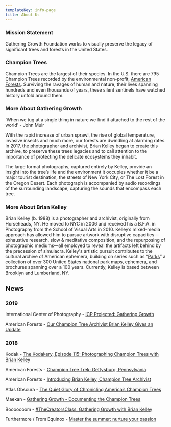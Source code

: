 ```yaml
---
templateKey: info-page
title: About Us
---
```


### Mission Statement

Gathering Growth Foundation works to visually preserve the legacy of significant trees and forests in the United States.

### Champion Trees

Champion Trees are the largest of their species. In the U.S. there are 795 Champion Trees recorded by the environmental non-profit, [American Forests](https://www.americanforests.org/get-involved/americas-biggest-trees/champion-trees-national-register/). Surviving the ravages of human and nature, their lives spanning hundreds and even thousands of years, these silent sentinels have watched history unfold around them.

### More About Gathering Growth

‘When we tug at a single thing in nature we find it attached to the rest of the world’ - John Muir

With the rapid increase of urban sprawl, the rise of global temperature, invasive insects and much more, our forests are dwindling at alarming rates. In 2017, the photographer and archivist, Brian Kelley began to create this archive, to preserve these trees legacies and to call attention to the importance of protecting the delicate ecosystems they inhabit.

The large format photographs, captured entirely by Kelley, provide an insight into the tree’s life and the environment it occupies whether it be a major tourist destination, the streets of New York City, or The Lost Forest in the Oregon Desert. Each photograph is accompanied by audio recordings of the surrounding landscape, capturing the sounds that encompass each tree.

### More About Brian Kelley

Brian Kelley (b. 1988) is a photographer and archivist, originally from Horseheads, NY. He moved to NYC in 2006 and received his a B.F.A. in Photography from the School of Visual Arts in 2010. Kelley’s mixed-media approach has allowed him to pursue artwork with disruptive capacities—exhaustive research, slow & meditative composition, and the repurposing of photographic mediums—all employed to reveal the artifacts left behind by the precession of simulacra. Kelley's artistic pursuit contributes to the cultural archive of American ephemera, building on series such as “[Parks](https://standardsmanual.com/products/parks)” a collection of over 300 United States national park maps, ephemera, and brochures spanning over a 100 years. Currently, Kelley is based between Brooklyn and Lumberland, NY.

## News

### 2019

International Center of Photography - <a href="https://www.icp.org/events/icp-projected-gathering-growth" target="_blank" rel="noopener noreferrer"> ICP Projected: Gathering Growth</a>

American Forests -
<a href="https://www.americanforests.org/blog/our-champion-tree-archivist-brian-kelley-gives-an-update/" target="_blank" rel="noopener noreferrer"> Our Champion Tree Archivist Brian Kelley Gives an
Update</a>

### 2018

Kodak -
<a href="https://www.kodak.com/corp/podcast/podcastepisode/?contentid=4295011596" target="_blank" rel="noopener noreferrer"> The Kodakery, Episode 115: Photographing Champion Trees with Brian
Kelley</a>

American Forests -
<a href="https://www.americanforests.org/recreation/champion-tree-trek-gettysburg-pennsylvania/?msource=18enews11&tr=y&auid=17593293" target="_blank" rel="noopener noreferrer"> Champion Tree Trek: Gettysburg, Pennsylvania</a>

American Forests -
<a href="https://www.americanforests.org/blog/introducing-brian-kelley-champion-tree-archivist" target="_blank" rel="noopener noreferrer">Introducing Brian Kelley, Champion Tree
Archivist</a>

Atlas Obscura -
<a href="https://www.atlasobscura.com/articles/brian-kelley-photographer-national-champion-trees-american-forests" target="_blank" rel="noopener noreferrer">The Quiet Glory of Chronicling America’s Champion
Trees</a>

Maekan -
<a href="https://maekan.com/article/gathering-growth-with-brian-kelley/" target="_blank" rel="noopener noreferrer">Gathering Growth - Documenting the Champion
Trees</a>

Booooooom -
<a href="https://www.booooooom.com/2017/12/13/thecreatorclass-gathering-growth-with-brian-kelley/" target="_blank" rel="noopener noreferrer">#TheCreatorsClass: Gathering Growth with Brian
Kelley</a>

Furthermore / From Equinox -
<a href="https://furthermore.equinox.com/articles/2018/06/allbirds-nurture-your-passion" target="_blank" rel="noopener noreferrer">Master the summer: nurture your passion</a>
